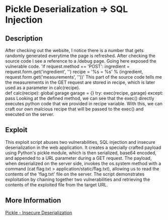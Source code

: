 # Pickle Deserialization => SQL Injection

## Description

After checking out the website, I notice there is a number that gets randomly generated everytime the page is refreshed. After checking the source code I see a reference to a /debug page. Going here exposed the vulnerable code. 
'if request.method == 'POST':
        ingredient = request.form.get('ingredient', '')
        recipe = '%s = %s' % (ingredient, request.form.get('measurements', ''))' 
This part of the source code tells me the measurements in the GET request are stored in recipe, which is later used as a parameter in calc(recipe).  
def calc(recipe):
        global garage
        garage = {}
        try: exec(recipe, garage)
        except: pass
Looking at the defined method, we can see that the exec() directly executes python code that we provided in recipe variable.
With this, we can craft our own malcious recipe that will be passed to the exec() and executed on the server. 

## Exploit

This exploit script abuses two vulnerabilities, SQL injection and insecure deserialization in the web application. It creates a specially crafted payload using Python's pickle module, which is then serialized, base64 encoded, and appended to a URL parameter during a GET request. The payload, when deserialized on the server side, invokes the os.system method with a command (cat flag.txt > application/static/flag.txt), allowing us to read the contents of the 'flag.txt' file on the server. The script demonstrates exploitation by chaining together two vulnerabilities and retrieving the contents of the exploited file from the target URL.

## More Information

[Pickle - Insecure Deserialization](https://blog.securelayer7.net/insecure-deserialization-attack-in-python-application/)

